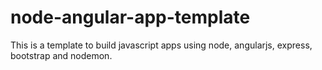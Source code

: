 # node-angular-app-template

This is a template to build javascript apps using node, angularjs, express, bootstrap and nodemon.
